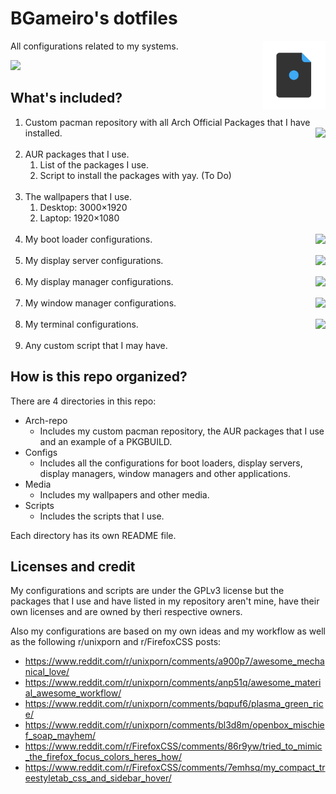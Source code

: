# BGameiro's dotfiles

<img align="right" width="100" height="auto" src="dotfiles-logo.png">

All configurations related to my systems.

[<img src="https://img.shields.io/github/contributors/BGameiro76/dotfiles.svg?label=Contributors" />](https://github.com/BGameiro76/dotfiles/graphs/contributors)

## What's included?

1.  Custom pacman repository with all Arch Official Packages that I have installed.
[<img align="right" src="https://img.shields.io/github/release/BGameiro76/dotfiles.svg" />](https://github.com/BGameiro76/dotfiles/releases/latest)
<br><br>
2.  AUR packages that I use.
    1.  List of the packages I use.
    2.  Script to install the packages with yay. (To Do)
<br><br>
3.  The wallpapers that I use.
    1.  Desktop: 3000×1920
    2.  Laptop: 1920×1080
<br><br>
4.  My boot loader configurations.
[<img align="right" src="https://img.shields.io/badge/Boot loader-systemd boot-blue.svg" />]()
<br><br>
5.  My display server configurations.
[<img align="right" src="https://img.shields.io/badge/Display server-Xorg-blue.svg" />]()
<br><br>
6.  My display manager configurations.
[<img align="right" src="https://img.shields.io/badge/Display manager-LightDM-blue.svg" />]()
<br><br>
7.  My window manager configurations.
[<img align="right" src="https://img.shields.io/badge/Window manager-AwesomeWM-blue.svg" />]()
<br><br>
8.  My terminal configurations.
[<img align="right" src="https://img.shields.io/badge/Terminal-urxvt + fish-blue.svg" />]()
<br><br>
9.  Any custom script that I may have.

## How is this repo organized?

There are 4 directories in this repo:
*   Arch-repo
    *   Includes my custom pacman repository, the AUR packages that I use and an example of a PKGBUILD.
*   Configs
    *   Includes all the configurations for boot loaders, display servers, display managers, window managers and other applications.
*   Media
    *   Includes my wallpapers and other media.
*   Scripts
    *   Includes the scripts that I use.

Each directory has its own README file.

## Licenses and credit

My configurations and scripts are under the GPLv3 license but the packages that I use and have listed in my repository aren't mine, have their own licenses and are owned by theri respective owners.

Also my configurations are based on my own ideas and my workflow as well as the following r/unixporn and r/FirefoxCSS posts:

*   https://www.reddit.com/r/unixporn/comments/a900p7/awesome_mechanical_love/
*   https://www.reddit.com/r/unixporn/comments/anp51q/awesome_material_awesome_workflow/
*   https://www.reddit.com/r/unixporn/comments/bqpuf6/plasma_green_rice/
*   https://www.reddit.com/r/unixporn/comments/bl3d8m/openbox_mischief_soap_mayhem/
*   https://www.reddit.com/r/FirefoxCSS/comments/86r9yw/tried_to_mimic_the_firefox_focus_colors_heres_how/
*   https://www.reddit.com/r/FirefoxCSS/comments/7emhsq/my_compact_treestyletab_css_and_sidebar_hover/